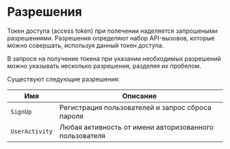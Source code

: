Разрешения
==========

Токен доступа (access token) при полечении наделяется запрошеными
разрешениями. Разрешения определяют набор API-вызовов, которые можно
совершать, используя данный токен доступа.

В запросе на получение токена при указании необходимых разрешений можно
указывать несколько разрешения, разделяя их пробелом.

Существуют следующие разрешения:

Имя            | Описание
-------------- | ------------------------------------------------------
`SignUp`       | Регистрация пользователей и запрос сброса пароля
`UserActivity` | Любая активность от имени авторизованного пользователя
